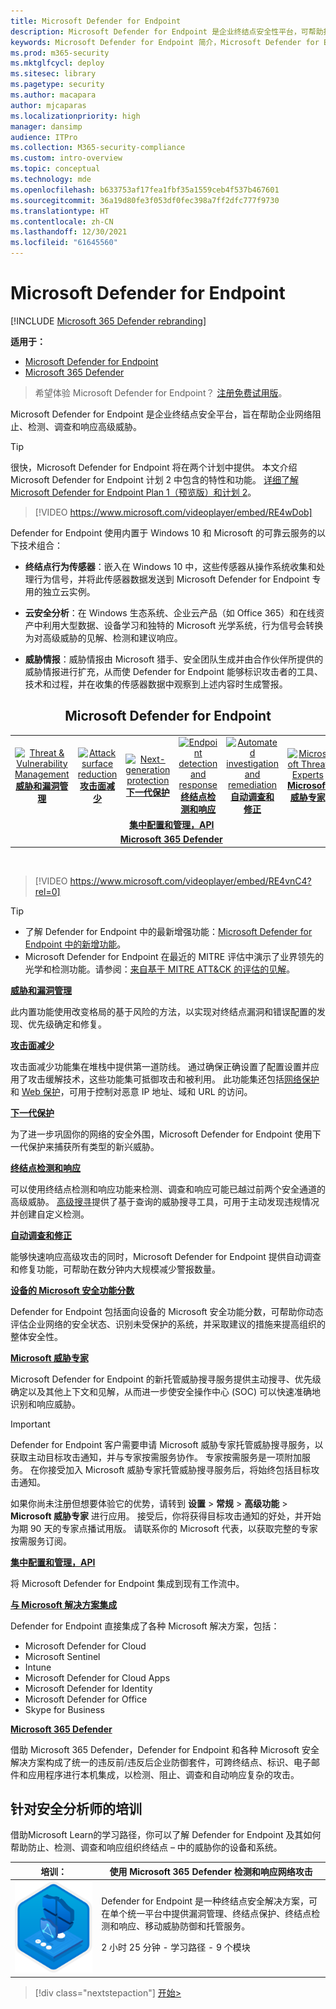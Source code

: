 ```yaml
---
title: Microsoft Defender for Endpoint
description: Microsoft Defender for Endpoint 是企业终结点安全性平台，可帮助抵御高级持久性威胁。
keywords: Microsoft Defender for Endpoint 简介，Microsoft Defender for Endpoint 简介，网络安全，高级持久性威胁，企业安全性，计算机行为传感器，云安全性，分析，威胁智能，攻击面减少，下一代保护，自动调查和修复，Microsoft 威胁专家，安全分数，高级搜寻，Microsoft 365 Defender，网络威胁搜寻
ms.prod: m365-security
ms.mktglfcycl: deploy
ms.sitesec: library
ms.pagetype: security
ms.author: macapara
author: mjcaparas
ms.localizationpriority: high
manager: dansimp
audience: ITPro
ms.collection: M365-security-compliance
ms.custom: intro-overview
ms.topic: conceptual
ms.technology: mde
ms.openlocfilehash: b633753af17fea1fbf35a1559ceb4f537b467601
ms.sourcegitcommit: 36a19d80fe3f053df0fec398a7ff2dfc777f9730
ms.translationtype: HT
ms.contentlocale: zh-CN
ms.lasthandoff: 12/30/2021
ms.locfileid: "61645560"
---
```

# <a name="microsoft-defender-for-endpoint"></a>Microsoft Defender for Endpoint

[!INCLUDE [Microsoft 365 Defender rebranding](../../includes/microsoft-defender.md)]

**适用于：**
- [Microsoft Defender for Endpoint](https://go.microsoft.com/fwlink/p/?linkid=2154037)
- [Microsoft 365 Defender](https://go.microsoft.com/fwlink/?linkid=2118804)

> 希望体验 Microsoft Defender for Endpoint？ [注册免费试用版](https://signup.microsoft.com/create-account/signup?products=7f379fee-c4f9-4278-b0a1-e4c8c2fcdf7e&ru=https://aka.ms/MDEp2OpenTrial?ocid=docs-wdatp-exposedapis-abovefoldlink)。

Microsoft Defender for Endpoint 是企业终结点安全平台，旨在帮助企业网络阻止、检测、调查和响应高级威胁。

> [!TIP]
> 很快，Microsoft Defender for Endpoint 将在两个计划中提供。 本文介绍 Microsoft Defender for Endpoint 计划 2 中包含的特性和功能。 [详细了解 Microsoft Defender for Endpoint Plan 1（预览版）和计划 2](defender-endpoint-plan-1-2.md)。
> 

<p><p>

> [!VIDEO https://www.microsoft.com/videoplayer/embed/RE4wDob]

Defender for Endpoint 使用内置于 Windows 10 和 Microsoft 的可靠云服务的以下技术组合：

- **终结点行为传感器**：嵌入在 Windows 10 中，这些传感器从操作系统收集和处理行为信号，并将此传感器数据发送到 Microsoft Defender for Endpoint 专用的独立云实例。

- **云安全分析**：在 Windows 生态系统、企业云产品（如 Office 365）和在线资产中利用大型数据、设备学习和独特的 Microsoft 光学系统，行为信号会转换为对高级威胁的见解、检测和建议响应。

- **威胁情报**：威胁情报由 Microsoft 猎手、安全团队生成并由合作伙伴所提供的威胁情报进行扩充，从而使 Defender for Endpoint 能够标识攻击者的工具、技术和过程，并在收集的传感器数据中观察到上述内容时生成警报。

<center><h2>Microsoft Defender for Endpoint</center></h2>
<table>
<tr>
<td><a href="#tvm"><center><img src="images/TVM_icon.png" alt="Threat & Vulnerability Management"> <br><b>威胁和漏洞管理</b></center></a></td>
<td><a href="#asr"><center><img src="images/asr-icon.png" alt="Attack surface reduction"><br><b>攻击面减少</b></center></a></td>
<td><center><a href="#ngp"><img src="images/ngp-icon.png" alt="Next-generation protection"><br> <b>下一代保护</b></a></center></td>
<td><center><a href="#edr"><img src="images/edr-icon.png" alt="Endpoint detection and response"><br> <b>终结点检测和响应</b></a></center></td>
<td><center><a href="#ai"><img src="images/air-icon.png" alt="Automated investigation and remediation"><br> <b>自动调查和修正</b></a></center></td>
<td><center><a href="#mte"><img src="images/mte-icon.png" alt="Microsoft Threat Experts"><br> <b>Microsoft 威胁专家</b></a></center></td>
</tr>
<tr>
<td colspan="7">
<a href="#apis"><center><b>集中配置和管理，API</a></b></center></td>
</tr>
<tr>
<td colspan="7"><a href="#mtp"><center><b>Microsoft 365 Defender</a></center></b></td>
</tr>
</table>
<br>

<p></p>

> [!VIDEO https://www.microsoft.com/videoplayer/embed/RE4vnC4?rel=0]

> [!TIP]
>
> - 了解 Defender for Endpoint 中的最新增强功能：[Microsoft Defender for Endpoint 中的新增功能](whats-new-in-microsoft-defender-endpoint.md)。
> - Microsoft Defender for Endpoint 在最近的 MITRE 评估中演示了业界领先的光学和检测功能。请参阅：[来自基于 MITRE ATT&CK 的评估的见解](https://cloudblogs.microsoft.com/microsoftsecure/2018/12/03/insights-from-the-mitre-attack-based-evaluation-of-windows-defender-atp/)。

<a name="tvm"></a>

**[威胁和漏洞管理](next-gen-threat-and-vuln-mgt.md)**

此内置功能使用改变格局的基于风险的方法，以实现对终结点漏洞和错误配置的发现、优先级确定和修复。

<a name="asr"></a>

**[攻击面减少](overview-attack-surface-reduction.md)**

攻击面减少功能集在堆栈中提供第一道防线。 通过确保正确设置了配置设置并应用了攻击缓解技术，这些功能集可抵御攻击和被利用。 此功能集还包括[网络保护](network-protection.md)和 [Web 保护](web-protection-overview.md)，可用于控制对恶意 IP 地址、域和 URL 的访问。

<a name="ngp"></a>

**[下一代保护](next-generation-protection.md)**

为了进一步巩固你的网络的安全外围，Microsoft Defender for Endpoint 使用下一代保护来捕获所有类型的新兴威胁。

<a name="edr"></a>

**[终结点检测和响应](overview-endpoint-detection-response.md)**

可以使用终结点检测和响应功能来检测、调查和响应可能已越过前两个安全通道的高级威胁。 [高级搜寻](advanced-hunting-overview.md)提供了基于查询的威胁搜寻工具，可用于主动发现违规情况并创建自定义检测。

<a name="ai"></a>

**[自动调查和修正](automated-investigations.md)**

能够快速响应高级攻击的同时，Microsoft Defender for Endpoint 提供自动调查和修复功能，可帮助在数分钟内大规模减少警报数量。

<a name="ss"></a>

**[设备的 Microsoft 安全功能分数](tvm-microsoft-secure-score-devices.md)**

Defender for Endpoint 包括面向设备的 Microsoft 安全功能分数，可帮助你动态评估企业网络的安全状态、识别未受保护的系统，并采取建议的措施来提高组织的整体安全性。

<a name="mte"></a>

**[Microsoft 威胁专家](microsoft-threat-experts.md)**

Microsoft Defender for Endpoint 的新托管威胁搜寻服务提供主动搜寻、优先级确定以及其他上下文和见解，从而进一步使安全操作中心 (SOC) 可以快速准确地识别和响应威胁。

> [!IMPORTANT]
> Defender for Endpoint 客户需要申请 Microsoft 威胁专家托管威胁搜寻服务，以获取主动目标攻击通知，并与专家按需服务协作。 专家按需服务是一项附加服务。 在你接受加入 Microsoft 威胁专家托管威胁搜寻服务后，将始终包括目标攻击通知。
>
> 如果你尚未注册但想要体验它的优势，请转到 **设置** \> **常规** \> **高级功能** \> **Microsoft 威胁专家** 进行应用。 接受后，你将获得目标攻击通知的好处，并开始为期 90 天的专家点播试用版。 请联系你的 Microsoft 代表，以获取完整的专家按需服务订阅。

<a name="apis"></a>

**[集中配置和管理，API](management-apis.md)**

将 Microsoft Defender for Endpoint 集成到现有工作流中。

<a name="mtp"></a>

**[与 Microsoft 解决方案集成](threat-protection-integration.md)**

Defender for Endpoint 直接集成了各种 Microsoft 解决方案，包括：

- Microsoft Defender for Cloud
- Microsoft Sentinel
- Intune
- Microsoft Defender for Cloud Apps
- Microsoft Defender for Identity
- Microsoft Defender for Office
- Skype for Business

**[Microsoft 365 Defender](/microsoft-365/security/defender/microsoft-threat-protection)**

借助 Microsoft 365 Defender，Defender for Endpoint 和各种 Microsoft 安全解决方案构成了统一的违反前/违反后企业防御套件，可跨终结点、标识、电子邮件和应用程序进行本机集成，以检测、阻止、调查和自动响应复杂的攻击。


## <a name="training-for-security-analysts"></a>针对安全分析师的培训

借助Microsoft Learn的学习路径，你可以了解 Defender for Endpoint 及其如何帮助防止、检测、调查和响应组织终结点 – 中的威胁你的设备和系统。

|培训：|使用 Microsoft 365 Defender 检测和响应网络攻击|
|---|---|
|![Microsoft 365 Defender 训练图标。](../../media/microsoft-365-defender/m365-defender-secure-organization.svg)|Defender for Endpoint 是一种终结点安全解决方案，可在单个统一平台中提供漏洞管理、终结点保护、终结点检测和响应、移动威胁防御和托管服务。<p> 2 小时 25 分钟 - 学习路径 - 9 个模块|

> [!div class="nextstepaction"]
> [开始>](/learn/paths/defender-endpoint-fundamentals/)
